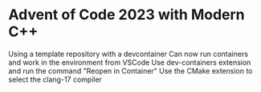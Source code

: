 # Advent of Code 2023 with Modern C++

Using a template repository with a devcontainer 
Can now run containers and work in the environment from VSCode
Use dev-containers extension and run the command "Reopen in Container"
Use the CMake extension to select the clang-17 compiler
